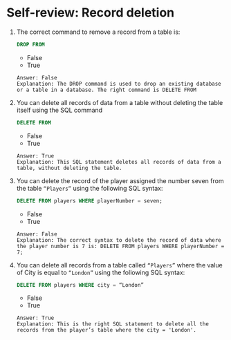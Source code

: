 # Self-review: Record deletion

1. The correct command to remove a record from a table is:
    ```sql
    DROP FROM
    ```
    - False
    - True
    ```
    Answer: False
    Explanation: The DROP command is used to drop an existing database or a table in a database. The right command is DELETE FROM
    ```

2. You can delete all records of data from a table without deleting the table itself using the SQL command
    ```sql
    DELETE FROM
    ```
    - False
    - True
    ```
    Answer: True
    Explanation: This SQL statement deletes all records of data from a table, without deleting the table.
    ```

3. You can delete the record of the player assigned the number seven from the table `“Players”` using the following SQL syntax:
    ```sql
    DELETE FROM players WHERE playerNumber = seven;
    ```
    - False
    - True
    ```
    Answer: False
    Explanation: The correct syntax to delete the record of data where the player number is 7 is: DELETE FROM players WHERE playerNumber = 7;
    ```

4. You can delete all records from a table called `“Players”` where the value of City is equal to `“London”` using the following SQL syntax:
    ```sql
    DELETE FROM players WHERE city = “London”
    ```
    - False
    - True
    ```
    Answer: True
    Explanation: This is the right SQL statement to delete all the records from the player’s table where the city = 'London'.
    ```